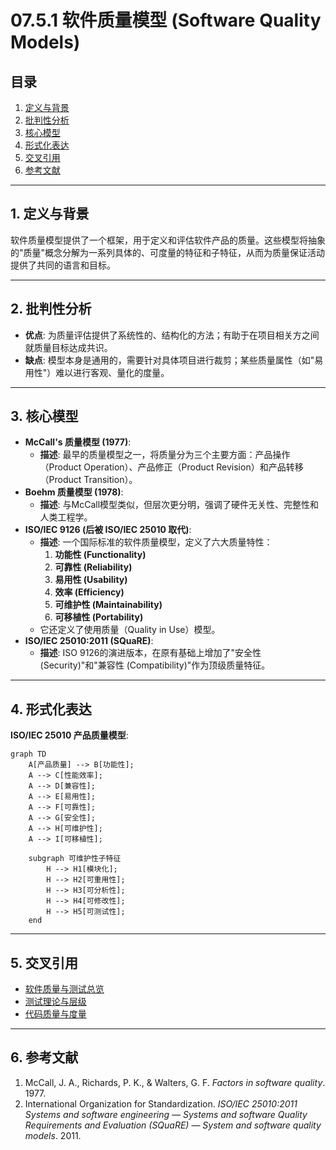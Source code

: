 # 07.5.1 软件质量模型 (Software Quality Models)

## 目录

1.  [定义与背景](#1-定义与背景)
2.  [批判性分析](#2-批判性分析)
3.  [核心模型](#3-核心模型)
4.  [形式化表达](#4-形式化表达)
5.  [交叉引用](#5-交叉引用)
6.  [参考文献](#6-参考文献)

---

## 1. 定义与背景

软件质量模型提供了一个框架，用于定义和评估软件产品的质量。这些模型将抽象的"质量"概念分解为一系列具体的、可度量的特征和子特征，从而为质量保证活动提供了共同的语言和目标。

---

## 2. 批判性分析

-   **优点**: 为质量评估提供了系统性的、结构化的方法；有助于在项目相关方之间就质量目标达成共识。
-   **缺点**: 模型本身是通用的，需要针对具体项目进行裁剪；某些质量属性（如"易用性"）难以进行客观、量化的度量。

---

## 3. 核心模型

-   **McCall's 质量模型 (1977)**:
    -   **描述**: 最早的质量模型之一，将质量分为三个主要方面：产品操作（Product Operation）、产品修正（Product Revision）和产品转移（Product Transition）。
-   **Boehm 质量模型 (1978)**:
    -   **描述**: 与McCall模型类似，但层次更分明，强调了硬件无关性、完整性和人类工程学。
-   **ISO/IEC 9126 (后被 ISO/IEC 25010 取代)**:
    -   **描述**: 一个国际标准的软件质量模型，定义了六大质量特性：
        1.  **功能性 (Functionality)**
        2.  **可靠性 (Reliability)**
        3.  **易用性 (Usability)**
        4.  **效率 (Efficiency)**
        5.  **可维护性 (Maintainability)**
        6.  **可移植性 (Portability)**
    -   它还定义了使用质量（Quality in Use）模型。
-   **ISO/IEC 25010:2011 (SQuaRE)**:
    -   **描述**: ISO 9126的演进版本，在原有基础上增加了"安全性 (Security)"和"兼容性 (Compatibility)"作为顶级质量特征。

---

## 4. 形式化表达

**ISO/IEC 25010 产品质量模型**:

```mermaid
graph TD
    A[产品质量] --> B[功能性];
    A --> C[性能效率];
    A --> D[兼容性];
    A --> E[易用性];
    A --> F[可靠性];
    A --> G[安全性];
    A --> H[可维护性];
    A --> I[可移植性];

    subgraph 可维护性子特征
        H --> H1[模块化];
        H --> H2[可重用性];
        H --> H3[可分析性];
        H --> H4[可修改性];
        H --> H5[可测试性];
    end
```

---

## 5. 交叉引用

-   [软件质量与测试总览](./README.md)
-   [测试理论与层级](./07.5.2_Testing_Theory_and_Levels.md)
-   [代码质量与度量](./07.5.3_Code_Quality_and_Metrics.md)

---

## 6. 参考文献

1.  McCall, J. A., Richards, P. K., & Walters, G. F. *Factors in software quality*. 1977.
2.  International Organization for Standardization. *ISO/IEC 25010:2011 Systems and software engineering — Systems and software Quality Requirements and Evaluation (SQuaRE) — System and software quality models*. 2011. 